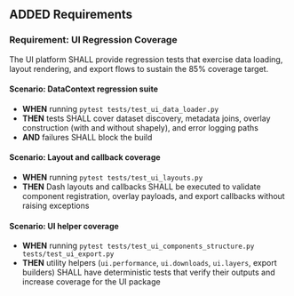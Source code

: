 ## ADDED Requirements

### Requirement: UI Regression Coverage
The UI platform SHALL provide regression tests that exercise data loading, layout rendering, and export flows to sustain the 85% coverage target.

#### Scenario: DataContext regression suite
- **WHEN** running `pytest tests/test_ui_data_loader.py`
- **THEN** tests SHALL cover dataset discovery, metadata joins, overlay construction (with and without shapely), and error logging paths
- **AND** failures SHALL block the build

#### Scenario: Layout and callback coverage
- **WHEN** running `pytest tests/test_ui_layouts.py`
- **THEN** Dash layouts and callbacks SHALL be executed to validate component registration, overlay payloads, and export callbacks without raising exceptions

#### Scenario: UI helper coverage
- **WHEN** running `pytest tests/test_ui_components_structure.py tests/test_ui_export.py`
- **THEN** utility helpers (`ui.performance`, `ui.downloads`, `ui.layers`, export builders) SHALL have deterministic tests that verify their outputs and increase coverage for the UI package
